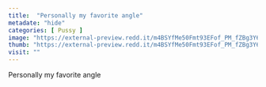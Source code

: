 ```yaml
---
title:  "Personally my favorite angle"
metadate: "hide"
categories: [ Pussy ]
image: "https://external-preview.redd.it/m4BSYfMe50Fmt93EFof_PM_fZBg3Y6NbQJzMRvxreIQ.jpg?auto=webp&s=a858e1e7dd2f3923b847bb5f2623fb7312febde7"
thumb: "https://external-preview.redd.it/m4BSYfMe50Fmt93EFof_PM_fZBg3Y6NbQJzMRvxreIQ.jpg?width=320&crop=smart&auto=webp&s=259230358386d9fcae7fac9e6efd44ea0fd2f553"
visit: ""
---
```

Personally my favorite angle
